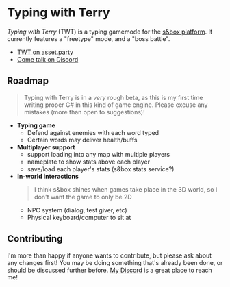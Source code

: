 # Typing with Terry

_Typing with Terry_ (TWT) is a typing gamemode for the [s&box platform](#).
It currently features a "freetype" mode, and a "boss battle".

- [TWT on asset.party](https://asset.party/webcrawls/sandtype)
- [Come talk on Discord](https://discord.gg/jDbwF7Qbyv)

## Roadmap

> Typing with Terry is in a _very_ rough beta, as this is my first time writing proper C# in this kind of game engine. Please excuse any mistakes (more than open to suggestions)!

- **Typing game**
    - Defend against enemies with each word typed
    - Certain words may deliver health/buffs
- **Multiplayer support**
    - support loading into any map with multiple players
    - nameplate to show stats above each player
    - save/load each player's stats (s&box stats service?)
- **In-world interactions**
    > I think s&box shines when games take place in the 3D world, so I don't want the game to only be 2D
    - NPC system (dialog, test giver, etc)
    - Physical keyboard/computer to sit at

## Contributing

I'm more than happy if anyone wants to contribute, but please ask about any changes first! You may be doing something that's already been done, or should be discussed further before. [My Discord](https://discord.gg/gg/jDbwF7Qbyv) is a great place to reach me!